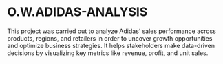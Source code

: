 # O.W.ADIDAS-ANALYSIS
This project was carried out to analyze Adidas’ sales performance across products, regions, and retailers in order to uncover growth opportunities and optimize business strategies. It helps stakeholders make data-driven decisions by visualizing key metrics like revenue, profit, and unit sales.
